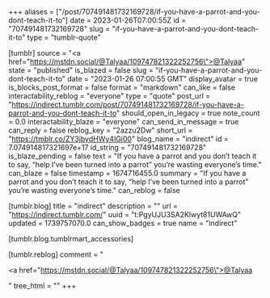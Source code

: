+++
aliases = ["/post/707491481732169728/if-you-have-a-parrot-and-you-dont-teach-it-to"]
date = 2023-01-26T07:00:55Z
id = "707491481732169728"
slug = "if-you-have-a-parrot-and-you-dont-teach-it-to"
type = "tumblr-quote"

[tumblr]
source = "<a href=\"https://mstdn.social/@Talyaa/109747821322252756\">@Talyaa</a>"
state = "published"
is_blazed = false
slug = "if-you-have-a-parrot-and-you-dont-teach-it-to"
date = "2023-01-26 07:00:55 GMT"
display_avatar = true
is_blocks_post_format = false
format = "markdown"
can_like = false
interactability_reblog = "everyone"
type = "quote"
post_url = "https://indirect.tumblr.com/post/707491481732169728/if-you-have-a-parrot-and-you-dont-teach-it-to"
should_open_in_legacy = true
note_count = 0.0
interactability_blaze = "everyone"
can_send_in_message = true
can_reply = false
reblog_key = "2azzu2Dw"
short_url = "https://tmblr.co/ZY3jbydHWy4IGi00"
blog_name = "indirect"
id = 7.074914817321697e+17
id_string = "707491481732169728"
is_blaze_pending = false
text = "If you have a parrot and you don’t teach it to say, “help I’ve been turned into a parrot” you’re wasting everyone’s time."
can_blaze = false
timestamp = 1674716455.0
summary = "If you have a parrot and you don’t teach it to say, “help I’ve been turned into a parrot” you’re wasting everyone’s time."
can_reblog = false

[tumblr.blog]
title = "indirect"
description = ""
url = "https://indirect.tumblr.com/"
uuid = "t:PgyUJU3SA2Klwyt81UWAwQ"
updated = 1739757070.0
can_show_badges = true
name = "indirect"

[tumblr.blog.tumblrmart_accessories]

[tumblr.reblog]
comment = "<p><a href=\"https://mstdn.social/@Talyaa/109747821322252756\">@Talyaa</a></p>"
tree_html = ""
+++

